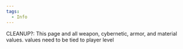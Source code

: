```yaml
---
tags:
  - Info
---
```

CLEANUP?: This page and all weapon, cybernetic, armor, and material values. values need to be tied to player level
